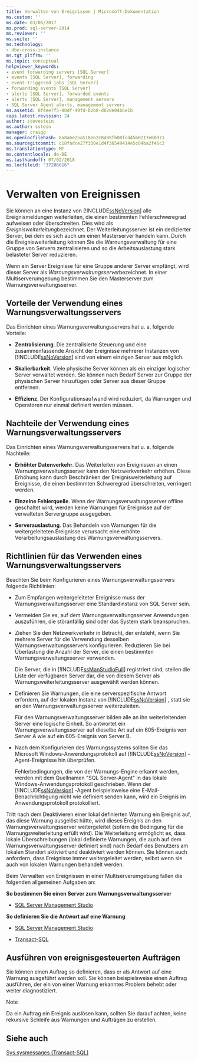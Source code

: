 ```yaml
---
title: Verwalten von Ereignissen | Microsoft-Dokumentation
ms.custom: ''
ms.date: 03/06/2017
ms.prod: sql-server-2014
ms.reviewer: ''
ms.suite: ''
ms.technology:
- dbe-cross-instance
ms.tgt_pltfrm: ''
ms.topic: conceptual
helpviewer_keywords:
- event forwarding servers [SQL Server]
- events [SQL Server], forwarding
- event-triggered jobs [SQL Server]
- forwarding events [SQL Server]
- alerts [SQL Server], forwarded events
- alerts [SQL Server], management servers
- SQL Server Agent alerts, management servers
ms.assetid: 8f4ee7f5-80df-49fd-b2b8-d020e04b6e1b
caps.latest.revision: 24
author: stevestein
ms.author: sstein
manager: craigg
ms.openlocfilehash: 8a8a6e25a518e62c8498fb00fcd45b0217e60d71
ms.sourcegitcommit: c18fadce27f330e1d4f36549414e5c84ba2f46c2
ms.translationtype: MT
ms.contentlocale: de-DE
ms.lasthandoff: 07/02/2018
ms.locfileid: "37286616"
---
```

# <a name="manage-events"></a>Verwalten von Ereignissen
  Sie können an eine Instanz von [!INCLUDE[ssNoVersion](../../includes/ssnoversion-md.md)] alle Ereignismeldungen weiterleiten, die einen bestimmten Fehlerschweregrad aufweisen oder überschreiten. Dies wird als *Ereignisweiterleitung*bezeichnet. Der Weiterleitungsserver ist ein dedizierter Server, bei dem es sich auch um einen Masterserver handeln kann. Durch die Ereignisweiterleitung können Sie die Warnungsverwaltung für eine Gruppe von Servern zentralisieren und so die Arbeitsauslastung stark belasteter Server reduzieren.  
  
 Wenn ein Server Ereignisse für eine Gruppe anderer Server empfängt, wird dieser Server als *Warnungsverwaltungsserver*bezeichnet. In einer Multiserverumgebung bestimmen Sie den Masterserver zum Warnungsverwaltungsserver.  
  
## <a name="advantages-of-using-an-alerts-management-server"></a>Vorteile der Verwendung eines Warnungsverwaltungsservers  
 Das Einrichten eines Warnungsverwaltungsservers hat u. a. folgende Vorteile:  
  
-   **Zentralisierung**. Die zentralisierte Steuerung und eine zusammenfassende Ansicht der Ereignisse mehrerer Instanzen von [!INCLUDE[ssNoVersion](../../includes/ssnoversion-md.md)] sind von einem einzigen Server aus möglich.  
  
-   **Skalierbarkeit**. Viele physische Server können als ein einziger logischer Server verwaltet werden. Sie können nach Bedarf Server zur Gruppe der physischen Server hinzufügen oder Server aus dieser Gruppe entfernen.  
  
-   **Effizienz**. Der Konfigurationsaufwand wird reduziert, da Warnungen und Operatoren nur einmal definiert werden müssen.  
  
## <a name="disadvantages-of-using-an-alerts-management-server"></a>Nachteile der Verwendung eines Warnungsverwaltungsservers  
 Das Einrichten eines Warnungsverwaltungsservers hat u. a. folgende Nachteile:  
  
-   **Erhöhter Datenverkehr**. Das Weiterleiten von Ereignissen an einen Warnungsverwaltungsserver kann den Netzwerkverkehr erhöhen. Diese Erhöhung kann durch Beschränken der Ereignisweiterleitung auf Ereignisse, die einen bestimmten Schweregrad überschreiten, verringert werden.  
  
-   **Einzelne Fehlerquelle**. Wenn der Warnungsverwaltungsserver offline geschaltet wird, werden keine Warnungen für Ereignisse auf der verwalteten Servergruppe ausgegeben.  
  
-   **Serverauslastung**. Das Behandeln von Warnungen für die weitergeleiteten Ereignisse verursacht eine erhöhte Verarbeitungsauslastung des Warnungsverwaltungsservers.  
  
## <a name="guidelines-for-using-an-alerts-management-server"></a>Richtlinien für das Verwenden eines Warnungsverwaltungsservers  
 Beachten Sie beim Konfigurieren eines Warnungsverwaltungsservers folgende Richtlinien:  
  
-   Zum Empfangen weitergeleiteter Ereignisse muss der Warnungsverwaltungsserver eine Standardinstanz von SQL Server sein.  
  
-   Vermeiden Sie es, auf dem Warnungsverwaltungsserver Anwendungen auszuführen, die störanfällig sind oder das System stark beanspruchen.  
  
-   Ziehen Sie den Netzwerkverkehr in Betracht, der entsteht, wenn Sie mehrere Server für die Verwendung desselben Warnungsverwaltungsservers konfigurieren. Reduzieren Sie bei Überlastung die Anzahl der Server, die einen bestimmten Warnungsverwaltungsserver verwenden.  
  
     Die Server, die in [!INCLUDE[ssManStudioFull](../../includes/ssmanstudiofull-md.md)] registriert sind, stellen die Liste der verfügbaren Server dar, die von diesem Server als Warnungsweiterleitungsserver ausgewählt werden können.  
  
-   Definieren Sie Warnungen, die eine serverspezifische Antwort erfordern, auf der lokalen Instanz von [!INCLUDE[ssNoVersion](../../includes/ssnoversion-md.md)] , statt sie an den Warnungsverwaltungsserver weiterzuleiten.  
  
     Für den Warnungsverwaltungsserver bilden alle an ihn weiterleitenden Server eine logische Einheit. So antwortet ein Warnungsverwaltungsserver auf dieselbe Art auf ein 605-Ereignis von Server A wie auf ein 605-Ereignis von Server B.  
  
-   Nach dem Konfigurieren des Warnungssystems sollten Sie das Microsoft Windows-Anwendungsprotokoll auf [!INCLUDE[ssNoVersion](../../includes/ssnoversion-md.md)] -Agent-Ereignisse hin überprüfen.  
  
     Fehlerbedingungen, die von der Warnungs-Engine erkannt werden, werden mit dem Quellnamen "SQL Server-Agent" in das lokale Windows-Anwendungsprotokoll geschrieben. Wenn der [!INCLUDE[ssNoVersion](../../includes/ssnoversion-md.md)] -Agent beispielsweise eine E-Mail-Benachrichtigung nicht wie definiert senden kann, wird ein Ereignis im Anwendungsprotokoll protokolliert.  
  
 Tritt nach dem Deaktivieren einer lokal definierten Warnung ein Ereignis auf, das diese Warnung ausgelöst hätte, wird dieses Ereignis an den Warnungsverwaltungsserver weitergeleitet (sofern die Bedingung für die Warnungsweiterleitung erfüllt wird). Die Weiterleitung ermöglicht es, dass lokale Überschreibungen (lokal definierte Warnungen, die auch auf dem Warnungsverwaltungsserver definiert sind) nach Bedarf des Benutzers am lokalen Standort aktiviert und deaktiviert werden können. Sie können auch anfordern, dass Ereignisse immer weitergeleitet werden, selbst wenn sie auch von lokalen Warnungen behandelt werden.  
  
 Beim Verwalten von Ereignissen in einer Multiserverumgebung fallen die folgenden allgemeinen Aufgaben an:  
  
 **So bestimmen Sie einen Server zum Warnungsverwaltungsserver**  
  
-   [SQL Server Management Studio](../sql-server-management-studio-ssms.md)  
  
 **So definieren Sie die Antwort auf eine Warnung**  
  
-   [SQL Server Management Studio](define-the-response-to-an-alert-sql-server-management-studio.md)  
  
-   [Transact-SQL](/sql/relational-databases/system-stored-procedures/sp-add-notification-transact-sql)  
  
## <a name="running-event-triggered-jobs"></a>Ausführen von ereignisgesteuerten Aufträgen  
 Sie können einen Auftrag so definieren, dass er als Antwort auf eine Warnung ausgeführt werden soll. Sie können beispielsweise einen Auftrag ausführen, der ein von einer Warnung erkanntes Problem behebt oder weiter diagnostiziert.  
  
> [!NOTE]  
>  Da ein Auftrag ein Ereignis auslösen kann, sollten Sie darauf achten, keine rekursive Schleife aus Warnungen und Aufträgen zu erstellen.  
  
## <a name="see-also"></a>Siehe auch  
 [Sys.sysmessages &#40;Transact-SQL&#41;](/sql/relational-databases/system-compatibility-views/sys-sysmessages-transact-sql)  
  
  
